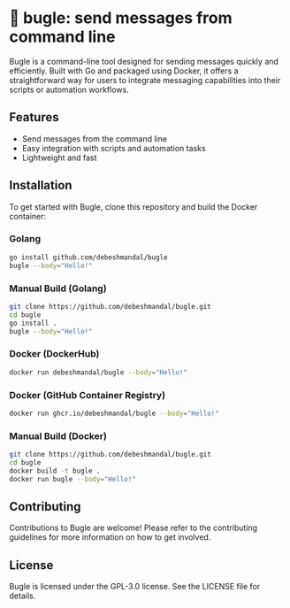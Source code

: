 # :trumpet: bugle: send messages from command line

Bugle is a command-line tool designed for sending messages quickly and efficiently. Built with Go and packaged using Docker, it offers a straightforward way for users to integrate messaging capabilities into their scripts or automation workflows.

## Features

- Send messages from the command line
- Easy integration with scripts and automation tasks
- Lightweight and fast

## Installation

To get started with Bugle, clone this repository and build the Docker container:

### Golang
```bash
go install github.com/debeshmandal/bugle
bugle --body="Hello!"
```

### Manual Build (Golang)
```bash
git clone https://github.com/debeshmandal/bugle.git
cd bugle
go install .
bugle --body="Hello!"
```

### Docker (DockerHub)
```bash
docker run debeshmandal/bugle --body="Hello!"
```

### Docker (GitHub Container Registry)
```bash
docker run ghcr.io/debeshmandal/bugle --body="Hello!"
```

### Manual Build (Docker)
```bash
git clone https://github.com/debeshmandal/bugle.git
cd bugle
docker build -t bugle .
docker run bugle --body="Hello!"
```

## Contributing
Contributions to Bugle are welcome! Please refer to the contributing guidelines for more information on how to get involved.

## License
Bugle is licensed under the GPL-3.0 license. See the LICENSE file for details.